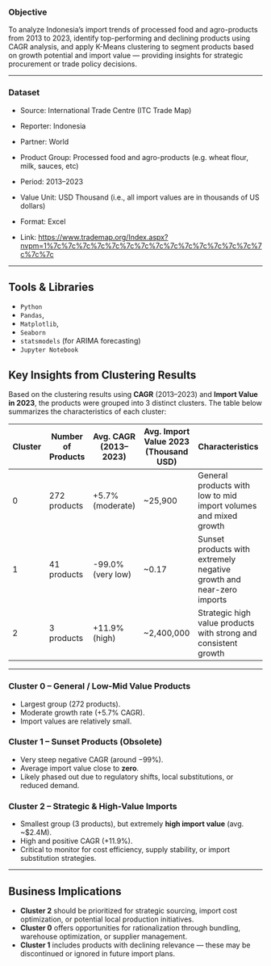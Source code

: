### Objective

To analyze Indonesia’s import trends of processed food and agro-products from 2013 to 2023, identify top-performing and declining products using CAGR analysis, and apply K-Means clustering to segment products based on growth potential and import value — providing insights for strategic procurement or trade policy decisions.

---

### Dataset

* Source: International Trade Centre (ITC Trade Map)

* Reporter: Indonesia

* Partner: World

* Product Group: Processed food and agro-products (e.g. wheat flour, milk, sauces, etc)

* Period: 2013–2023

* Value Unit: USD Thousand (i.e., all import values are in thousands of US dollars)  

* Format: Excel

* Link: https://www.trademap.org/Index.aspx?nvpm=1%7c%7c%7c%7c%7c%7c%7c%7c%7c%7c%7c%7c%7c%7c%7c%7c%7c

---

##  Tools & Libraries
- `Python`
- `Pandas`,
- `Matplotlib`,
- `Seaborn`
- `statsmodels` (for ARIMA forecasting)
- `Jupyter Notebook`

##  Key Insights from Clustering Results

Based on the clustering results using **CAGR** (2013–2023) and **Import Value in 2023**, the products were grouped into 3 distinct clusters. The table below summarizes the characteristics of each cluster:

| Cluster | Number of Products | Avg. CAGR (2013–2023) | Avg. Import Value 2023 (Thousand USD) | Characteristics                                                        |
|---------|--------------------|------------------------|-------------------------------|-------------------------------------------------------------------------|
| 0       | 272 products        | +5.7% (moderate)       | ~25,900                       | General products with low to mid import volumes and mixed growth        |
| 1       | 41 products         | -99.0% (very low)      | ~0.17                         | Sunset products with extremely negative growth and near-zero imports    |
| 2       | 3 products          | +11.9% (high)          | ~2,400,000                    | Strategic high value products with strong and consistent growth         |



---

###  Cluster 0 – General / Low-Mid Value Products
- Largest group (272 products).
- Moderate growth rate (+5.7% CAGR).
- Import values are relatively small.

###  Cluster 1 – Sunset Products (Obsolete)
- Very steep negative CAGR (around −99%).
- Average import value close to **zero**.
- Likely phased out due to regulatory shifts, local substitutions, or reduced demand.

###  Cluster 2 – Strategic & High-Value Imports
- Smallest group (3 products), but extremely **high import value** (avg. ~$2.4M).
- High and positive CAGR (+11.9%).
- Critical to monitor for cost efficiency, supply stability, or import substitution strategies.

---

##  Business Implications

- **Cluster 2** should be prioritized for strategic sourcing, import cost optimization, or potential local production initiatives.
- **Cluster 0** offers opportunities for rationalization through bundling, warehouse optimization, or supplier management.
- **Cluster 1** includes products with declining relevance — these may be discontinued or ignored in future import plans.
